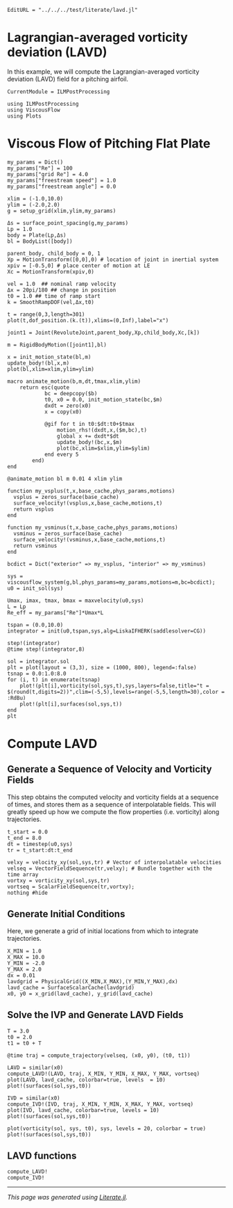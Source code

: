 ```@meta
EditURL = "../../../test/literate/lavd.jl"
```

# Lagrangian-averaged vorticity deviation (LAVD)
In this example, we will compute the Lagrangian-averaged vorticity deviation (LAVD) field for a pitching airfoil.

```@meta
CurrentModule = ILMPostProcessing
```

````@example lavd
using ILMPostProcessing
using ViscousFlow
using Plots
````

# Viscous Flow of Pitching Flat Plate

````@example lavd
my_params = Dict()
my_params["Re"] = 100
my_params["grid Re"] = 4.0
my_params["freestream speed"] = 1.0
my_params["freestream angle"] = 0.0

xlim = (-1.0,10.0)
ylim = (-2.0,2.0)
g = setup_grid(xlim,ylim,my_params)

Δs = surface_point_spacing(g,my_params)
Lp = 1.0
body = Plate(Lp,Δs)
bl = BodyList([body])

parent_body, child_body = 0, 1
Xp = MotionTransform([0,0],0) # location of joint in inertial system
xpiv = [-0.5,0] # place center of motion at LE
Xc = MotionTransform(xpiv,0)

vel = 1.0  ## nominal ramp velocity
Δx = 20pi/180 ## change in position
t0 = 1.0 ## time of ramp start
k = SmoothRampDOF(vel,Δx,t0)

t = range(0,3,length=301)
plot(t,dof_position.(k.(t)),xlims=(0,Inf),label="x")

joint1 = Joint(RevoluteJoint,parent_body,Xp,child_body,Xc,[k])

m = RigidBodyMotion([joint1],bl)

x = init_motion_state(bl,m)
update_body!(bl,x,m)
plot(bl,xlim=xlim,ylim=ylim)

macro animate_motion(b,m,dt,tmax,xlim,ylim)
    return esc(quote
            bc = deepcopy($b)
            t0, x0 = 0.0, init_motion_state(bc,$m)
            dxdt = zero(x0)
            x = copy(x0)

            @gif for t in t0:$dt:t0+$tmax
                motion_rhs!(dxdt,x,($m,bc),t)
                global x += dxdt*$dt
                update_body!(bc,x,$m)
                plot(bc,xlim=$xlim,ylim=$ylim)
            end every 5
        end)
end

@animate_motion bl m 0.01 4 xlim ylim

function my_vsplus(t,x,base_cache,phys_params,motions)
  vsplus = zeros_surface(base_cache)
  surface_velocity!(vsplus,x,base_cache,motions,t)
  return vsplus
end

function my_vsminus(t,x,base_cache,phys_params,motions)
  vsminus = zeros_surface(base_cache)
  surface_velocity!(vsminus,x,base_cache,motions,t)
  return vsminus
end

bcdict = Dict("exterior" => my_vsplus, "interior" => my_vsminus)

sys = viscousflow_system(g,bl,phys_params=my_params,motions=m,bc=bcdict);
u0 = init_sol(sys)

Umax, imax, tmax, bmax = maxvelocity(u0,sys)
L = Lp
Re_eff = my_params["Re"]*Umax*L

tspan = (0.0,10.0)
integrator = init(u0,tspan,sys,alg=LiskaIFHERK(saddlesolver=CG))

step!(integrator)
@time step!(integrator,8)

sol = integrator.sol
plt = plot(layout = (3,3), size = (1000, 800), legend=:false)
tsnap = 0.0:1.0:8.0
for (i, t) in enumerate(tsnap)
    plot!(plt[i],vorticity(sol,sys,t),sys,layers=false,title="t = $(round(t,digits=2))",clim=(-5,5),levels=range(-5,5,length=30),color = :RdBu)
    plot!(plt[i],surfaces(sol,sys,t))
end
plt
````

# Compute LAVD

## Generate a Sequence of Velocity and Vorticity Fields
This step obtains the computed velocity and vorticity fields at a sequence of times, and stores them as a sequence of interpolatable
fields. This will greatly speed up how we compute the flow properties (i.e. vorticity) along trajectories.

````@example lavd
t_start = 0.0
t_end = 8.0
dt = timestep(u0,sys)
tr = t_start:dt:t_end

velxy = velocity_xy(sol,sys,tr) # Vector of interpolatable velocities
velseq = VectorFieldSequence(tr,velxy); # Bundle together with the time array
vortxy = vorticity_xy(sol,sys,tr)
vortseq = ScalarFieldSequence(tr,vortxy);
nothing #hide
````

## Generate Initial Conditions
Here, we generate a grid of initial locations from which to integrate trajectories.

````@example lavd
X_MIN = 1.0
X_MAX = 10.0
Y_MIN = -2.0
Y_MAX = 2.0
dx = 0.01
lavdgrid = PhysicalGrid((X_MIN,X_MAX),(Y_MIN,Y_MAX),dx)
lavd_cache = SurfaceScalarCache(lavdgrid)
x0, y0 = x_grid(lavd_cache), y_grid(lavd_cache)
````

## Solve the IVP and Generate LAVD Fields

````@example lavd
T = 3.0
t0 = 2.0
t1 = t0 + T

@time traj = compute_trajectory(velseq, (x0, y0), (t0, t1))

LAVD = similar(x0)
compute_LAVD!(LAVD, traj, X_MIN, Y_MIN, X_MAX, Y_MAX, vortseq)
plot(LAVD, lavd_cache, colorbar=true, levels  = 10)
plot!(surfaces(sol,sys,t0))

IVD = similar(x0)
compute_IVD!(IVD, traj, X_MIN, Y_MIN, X_MAX, Y_MAX, vortseq)
plot(IVD, lavd_cache, colorbar=true, levels = 10)
plot!(surfaces(sol,sys,t0))

plot(vorticity(sol, sys, t0), sys, levels = 20, colorbar = true)
plot!(surfaces(sol,sys,t0))
````

## LAVD functions
```@docs
compute_LAVD!
compute_IVD!
```

---

*This page was generated using [Literate.jl](https://github.com/fredrikekre/Literate.jl).*

